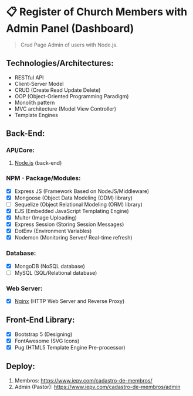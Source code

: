 # 📋 Register of Church Members with Admin Panel (Dashboard)
> Crud Page Admin of users with Node.js.

## Technologies/Architectures:
- RESTful API
- Client-Server Model
- CRUD (Create Read Update Delete)
- OOP (Object-Oriented Programming Paradigm)
- Monolith pattern
- MVC architecture (Model View Controller)
- Template Engines

## Back-End:

### API/Core:
1. <a href="https://nodejs.org/">Node.js</a> (back-end)

### NPM - Package/Modules:
- [x] Express JS (Framework Based on NodeJS/Middleware)
- [x] Mongoose (Object Data Modeling (ODM) library)
- [ ] Sequelize (Object Relational Modeling (ORM) library)
- [x] EJS (Embedded JavaScript Templating Engine)
- [x] Multer (Image Uploading)
- [x] Express Session (Storing Session Messages)
- [x] DotEnv (Environment Variables)
- [x] Nodemon (Monitoring Server/ Real-time refresh)

### Database:
- [x] MongoDB (NoSQL database)
- [ ] MySQL (SQL/Relational database)

### Web Server:
- [x] <a href="https://www.nginx.com/">Nginx</a> (HTTP Web Server and Reverse Proxy)

## Front-End Library:
- [x] Bootstrap 5 (Designing)
- [x] FontAwesome (SVG Icons)
- [x] Pug (HTML5 Template Engine Pre-processor)

## Deploy:
1. Membros: https://www.iepv.com/cadastro-de-membros/
2. Admin (Pastor): https://www.iepv.com/cadastro-de-membros/admin
